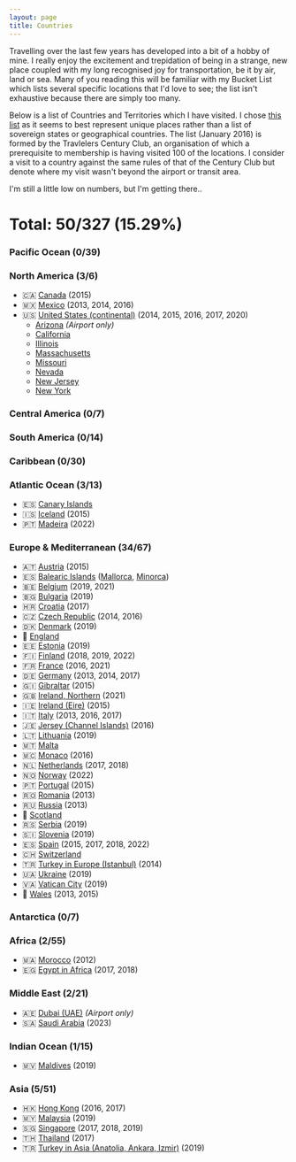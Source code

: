 ```yaml
---
layout: page
title: Countries
---
```


Travelling over the last few years has developed into a bit of a hobby of mine. I really enjoy the excitement and trepidation of being in a strange, new place coupled with my long recognised joy for transportation, be it by air, land or sea. Many of you reading this will be familiar with my Bucket List which lists several specific locations that I'd love to see; the list isn't exhaustive because there are simply too many.

Below is a list of Countries and Territories which I have visited. I chose [this list][1] as it seems to best represent unique places rather than a list of sovereign states or geographical countries. The list (January 2016) is formed by the Travlelers Century Club, an organisation of which a prerequisite to membership is having visited 100 of the locations. I consider a visit to a country against the same rules of that of the Century Club but denote where my visit wasn't beyond the airport or transit area.

I'm still a little low on numbers, but I'm getting there..

Total: 50/327 (15.29%)
=============


### Pacific Ocean (0/39)

### North America (3/6)

* 🇨🇦 [Canada](/tag/canada) (2015)
* 🇲🇽 [Mexico](/tag/mexico) (2013, 2014, 2016)
* 🇺🇸 [United States (continental)](/tag/united-states) (2014, 2015, 2016, 2017, 2020)
  * [Arizona](/tag/arizona) *(Airport only)*
  * [California](/tag/acalifornia)
  * [Illinois](/tag/illinois)
  * [Massachusetts](/tag/massachusetts)
  * [Missouri](/tag/missouri)
  * [Nevada](/tag/nevada)
  * [New Jersey](/tag/new-jersey)
  * [New York](/tag/new-york)

### Central America (0/7)

### South America (0/14)

### Caribbean (0/30)

### Atlantic Ocean (3/13)

* 🇪🇸 [Canary Islands](/tag/canary-islands)
* 🇮🇸 [Iceland](/tag/iceland) (2015)
* 🇵🇹 [Madeira](/tag/madeira) (2022)

### Europe & Mediterranean (34/67)

* 🇦🇹 [Austria](/tag/austria) (2015)
* 🇪🇸 [Balearic Islands](/tag/balearic-islands) ([Mallorca](/tag/mallorca), [Minorca](/tag/minorca))
* 🇧🇪 [Belgium](/tag/belgium) (2019, 2021)
* 🇧🇬 [Bulgaria](/tag/bulgaria) (2019)
* 🇭🇷 [Croatia](/tag/croatia) (2017)
* 🇨🇿 [Czech Republic](/tag/czech-republic) (2014, 2016)
* 🇩🇰 [Denmark](/tag/denmark) (2019)
* 🏴󠁧󠁢󠁥󠁮󠁧󠁿 [England](/tag/england)
* 🇪🇪 [Estonia](/tag/estonia) (2019)
* 🇫🇮 [Finland](/tag/finland) (2018, 2019, 2022)
* 🇫🇷 [France](/tag/france) (2016, 2021)
* 🇩🇪 [Germany](/tag/germany) (2013, 2014, 2017)
* 🇬🇮 [Gibraltar](/tag/gibraltar) (2015)
* 🇬🇧 [Ireland, Northern](/tag/ireland) (2021)
* 🇮🇪 [Ireland (Eire)](/tag/ireland) (2015)
* 🇮🇹 [Italy](/tag/italy) (2013, 2016, 2017)
* 🇯🇪 [Jersey (Channel Islands)](/tag/jersey) (2016)
* 🇱🇹 [Lithuania](/tag/lithuania) (2019)
* 🇲🇹 [Malta](/tag/malta)
* 🇲🇨 [Monaco](/tag/monaco) (2016)
* 🇳🇱 [Netherlands](/tag/netherlands) (2017, 2018)
* 🇳🇴 [Norway](/tag/norway) (2022)
* 🇵🇹 [Portugal](/tag/portugal) (2015)
* 🇷🇴 [Romania](/tag/romania) (2013)
* 🇷🇺 [Russia](/tag/russia) (2013)
* 🏴󠁧󠁢󠁳󠁣󠁴󠁿 [Scotland](/tag/scotland)
* 🇷🇸 [Serbia](/tag/serbia) (2019)
* 🇸🇮 [Slovenia](/tag/slovenia) (2019)
* 🇪🇸 [Spain](/tag/spain) (2015, 2017, 2018, 2022)
* 🇨🇭 [Switzerland](/tag/switzerland)
* 🇹🇷 [Turkey in Europe (Istanbul)](/tag/turkey) (2014)
* 🇺🇦 [Ukraine](/tag/ukraine) (2019)
* 🇻🇦 [Vatican City](/tag/vatican-city) (2019)
* 🏴󠁧󠁢󠁷󠁬󠁳󠁿 [Wales](/tag/wales) (2013, 2015)

### Antarctica (0/7)

### Africa (2/55)

* 🇲🇦 [Morocco](/tag/morocco) (2012)
* 🇪🇬 [Egypt in Africa](/tag/egypt) (2017, 2018)

### Middle East (2/21)

* 🇦🇪 [Dubai (UAE)](/tag/dubai) *(Airport only)*
* 🇸🇦 [Saudi Arabia](/tag/saudi-arabia) (2023)

### Indian Ocean (1/15)

* 🇲🇻 [Maldives](/tag/maldives) (2019)

### Asia (5/51)

* 🇭🇰 [Hong Kong](/tag/hong-kong) (2016, 2017)
* 🇲🇾 [Malaysia](/tag/malaysia) (2019)
* 🇸🇬 [Singapore](/tag/singapore) (2017, 2018, 2019)
* 🇹🇭 [Thailand](/tag/thailand) (2017)
* 🇹🇷 [Turkey in Asia (Anatolia, Ankara, Izmir)](/tag/turkey) (2019)

[1]: http://travelerscenturyclub.org/countries-and-territories
